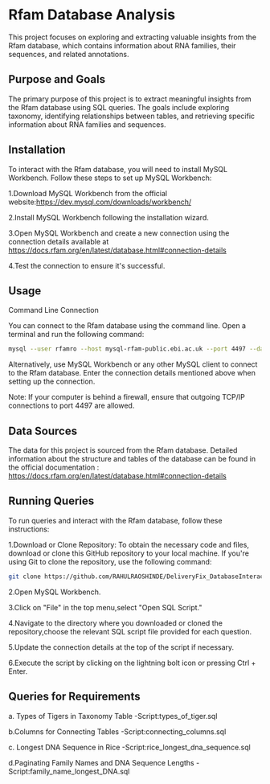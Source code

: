 
# Rfam Database Analysis

This project focuses on exploring and extracting valuable insights from the Rfam database, which contains information about RNA families, their sequences, and related annotations.


## Purpose and Goals

The primary purpose of this project is to extract meaningful insights from the Rfam database using SQL queries. The goals include exploring taxonomy, identifying relationships between tables, and retrieving specific information about RNA families and sequences.
## Installation

To interact with the Rfam database, you will need to install MySQL Workbench. Follow these steps to set up MySQL Workbench:

1.Download MySQL Workbench from the official website:https://dev.mysql.com/downloads/workbench/

2.Install MySQL Workbench following the installation wizard.

3.Open MySQL Workbench and create a new connection using the connection details available at https://docs.rfam.org/en/latest/database.html#connection-details

4.Test the connection to ensure it's successful.


## Usage

Command Line Connection

You can connect to the Rfam database using the command line. Open a terminal and run the following command:

```bash
mysql --user rfamro --host mysql-rfam-public.ebi.ac.uk --port 4497 --database Rfam
```

Alternatively, use MySQL Workbench or any other MySQL client to connect to the Rfam database. Enter the connection details mentioned above when setting up the connection.

Note: If your computer is behind a firewall, ensure that outgoing TCP/IP connections to port 4497 are allowed.
## Data Sources

The data for this project is sourced from the Rfam database. Detailed information about the structure and tables of the database can be found in the official documentation : https://docs.rfam.org/en/latest/database.html#connection-details
## Running Queries

To run queries and interact with the Rfam database, follow these instructions:

1.Download or Clone Repository: To obtain the necessary code and files, download or clone this GitHub repository to your local machine. If you're using Git to clone the repository, use the following command:

```bash
git clone https://github.com/RAHULRAOSHINDE/DeliveryFix_DatabaseInteract_ExtractScript.git
```

2.Open MySQL Workbench.

3.Click on "File" in the top menu,select "Open SQL Script."

4.Navigate to the directory where you downloaded or cloned the repository,choose the relevant SQL script file provided for each question.

5.Update the connection details at the top of the script if necessary.

6.Execute the script by clicking on the lightning bolt icon or pressing Ctrl + Enter.
## Queries for Requirements

a. Types of Tigers in Taxonomy Table
-Script:types_of_tiger.sql

b.Columns for Connecting Tables
-Script:connecting_columns.sql

c. Longest DNA Sequence in Rice
-Script:rice_longest_dna_sequence.sql

d.Paginating Family Names and DNA Sequence Lengths
-Script:family_name_longest_DNA.sql
